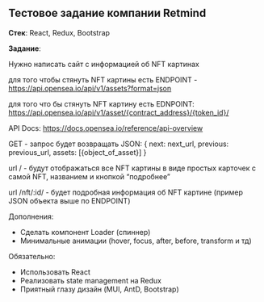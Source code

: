 ## Тестовое задание компании Retmind

**Стек**: React, Redux, Bootstrap

**Задание**:

Нужно написать сайт с информацией об NFT картинах

для того чтобы стянуть NFT картины есть ENDPOINT - https://api.opensea.io/api/v1/assets?format=json

для того что бы стянуть NFT картину есть EDNPOINT: https://api.opensea.io/api/v1/asset/{contract_address}/{token_id}/

API Docs: https://docs.opensea.io/reference/api-overview

GET - запрос будет возвращать JSON:
{
	next: next_url,
	previous: previous_url,
	assets: [{object_of_asset}]
}

url / - будут отображаться все NFT картины в виде простых карточек с самой NFT, названием и кнопкой “подробнее”

url /nft/:id/ -
будет подробная информация об NFT картине (пример JSON объекта выше по ENDPOINT)

Дополнения:
-	Сделать компонент Loader (спиннер)
-	Минимальные анимации (hover, focus, after, before, transform и тд)

Обязательно:
-	Использовать React
-	Реализовать state management на Redux
-	Приятный глазу дизайн (MUI, AntD, Bootstrap)
